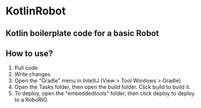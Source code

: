 # KotlinRobot
## Kotlin boilerplate code for a basic Robot
## How to use?
1. Pull code
2. Write changes
3. Open the "Gradle" menu in IntelliJ (View > Tool Windows > Gradle)
4. Open the Tasks folder, then open the build folder. Click build to build it.
5. To deploy, open the "embeddedtools" folder, then click deploy to deploy to a RoboRIO.
